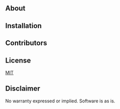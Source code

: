 ## About

## Installation

## Contributors

## License

[MIT](http://www.opensource.org/licenses/mit-license.html)

## Disclaimer

No warranty expressed or implied. Software is as is.
